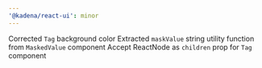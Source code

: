 ```yaml
---
'@kadena/react-ui': minor
---
```


Corrected `Tag` background color
Extracted `maskValue` string utility function from `MaskedValue` component
Accept ReactNode as `children` prop for `Tag` component
